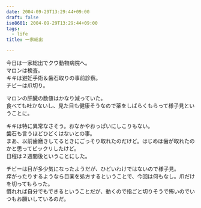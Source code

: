 ```yaml
---
date: 2004-09-29T13:29:44+09:00
draft: false
iso8601: 2004-09-29T13:29:44+09:00
tags:
  - life
title: 一家総出

---
```


<div class="entry-body">
  <p>今日は一家総出でクウ動物病院へ。<br />
    マロンは検査。<br />
    キキは避妊手術＆歯石取りの事前診察。<br />
    チビーは爪切り。</p>

  <p>マロンの肝臓の数値はかなり減っていた。<br />
    食べても吐かないし、見た目も健康そうなので薬をしばらくもらって様子見ということに。</p>

  <p>キキは特に異常なさそう。おなかやおっぱいにしこりもない。<br />
    歯石も言うほどひどくはないとの事。<br />
    まあ、以前歯磨きしてるときにごっそり取れたのだけど。はじめは歯が取れたのかと思ってビックリしたけど。<br />
    日程は２週間後ということにした。</p>

  <p>チビーは目が多少気になったようだが、ひどいわけではないので様子見。<br />
    痒がったりするようなら目薬を処方するということで、今回は何もなし。爪だけを切ってもらった。<br />
    慣れれば自分でもできるということだが、動くので指ごと切りそうで怖いのでいつもお願いしているのだ。</p>
</div>
